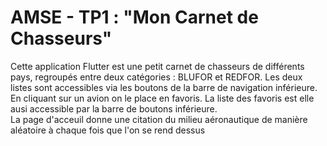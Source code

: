 # AMSE - TP1 : "Mon Carnet de Chasseurs"

Cette application Flutter est une petit carnet de chasseurs de différents pays, regroupés entre deux catégories : BLUFOR et REDFOR. Les deux listes sont accessibles via les boutons de la barre de navigation inférieure. En cliquant sur un avion on le place en favoris. La liste des favoris est elle ausi accessible par la barre de boutons inférieure.  
La page d'acceuil donne une citation du milieu aéronautique de manière aléatoire à chaque fois que l'on se rend dessus